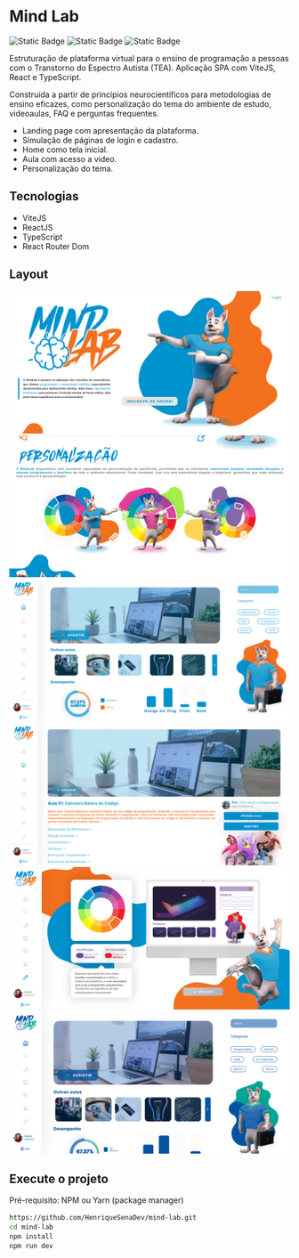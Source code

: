 # Mind Lab
![Static Badge](https://img.shields.io/badge/ViteJS-build?style=flat&logo=vite&logoColor=white&label=build&color=%23646CFF)
![Static Badge](https://img.shields.io/badge/TypeScript-build?style=flat&logo=typescript&logoColor=white&label=lang&color=%233178C6)
![Static Badge](https://img.shields.io/badge/React-build?style=flat&logo=react&logoColor=white&label=lib&color=%2361DAFB)

Estruturação de plataforma virtual para o ensino de programação a pessoas com o Transtorno do Espectro Autista (TEA).
Aplicação SPA com ViteJS, React e TypeScript.

Construída a partir de princípios neurocientíficos para metodologias de ensino eficazes, como personalização do tema do ambiente de estudo, videoaulas, FAQ e perguntas frequentes.

- Landing page com apresentação da plataforma.
- Simulação de páginas de login e cadastro.
- Home como tela inicial.
- Aula com acesso a video.
- Personalização do tema.

## Tecnologias
- ViteJS
- ReactJS
- TypeScript
- React Router Dom

## Layout
![Showcase](https://github.com/HenriqueSenaDev/assets/blob/main/mind-lab/showcase.png)
![Personalization](https://github.com/HenriqueSenaDev/assets/blob/main/mind-lab/personalization.png)
![Home](https://github.com/HenriqueSenaDev/assets/blob/main/mind-lab/home.png)
![Lesson](https://github.com/HenriqueSenaDev/assets/blob/main/mind-lab/lesson.png)
![Theme](https://github.com/HenriqueSenaDev/assets/blob/main/mind-lab/theme.png)
![HomeColoured](https://github.com/HenriqueSenaDev/assets/blob/main/mind-lab/home-colored.png)

## Execute o projeto
Pré-requisito: NPM ou Yarn (package manager)

```bash
https://github.com/HenriqueSenaDev/mind-lab.git
cd mind-lab
npm install
npm run dev
```
